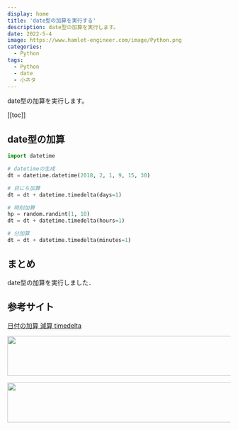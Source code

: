 ```yaml
---
display: home
title: 'date型の加算を実行する'
description: date型の加算を実行します。
date: 2022-5-4
image: https://www.hamlet-engineer.com/image/Python.png
categories: 
  - Python
tags:
  - Python
  - date
  - 小ネタ
---
```

date型の加算を実行します。

<!-- https://www.hamlet-engineer.com -->
<!-- ![](/image/ChordDiagram.png) -->

<!-- more -->

<ClientOnly>
  <CallInArticleAdsense />
</ClientOnly>

[[toc]]

## date型の加算
```python
import datetime

# datetimeの生成
dt = datetime.datetime(2018, 2, 1, 9, 15, 30)

# 日にち加算
dt = dt + datetime.timedelta(days=1)

# 時刻加算
hp = random.randint(1, 10)
dt = dt + datetime.timedelta(hours=1)

# 分加算
dt = dt + datetime.timedelta(minutes=1)
```

## まとめ
date型の加算を実行しました．

## 参考サイト
[日付の加算 減算 timedelta](https://python.civic-apps.com/timedelta/)


<ClientOnly>
  <CallInArticleAdsense />
</ClientOnly>

<!-- TechAcademy -->
<a href="//af.moshimo.com/af/c/click?a_id=2604050&p_id=1555&pc_id=2816&pl_id=29835&guid=ON" rel="nofollow" referrerpolicy="no-referrer-when-downgrade"><img src="//image.moshimo.com/af-img/0866/000000029835.jpg" width="728" height="90" style="border:none;"></a><img src="//i.moshimo.com/af/i/impression?a_id=2604050&p_id=1555&pc_id=2816&pl_id=29835" width="1" height="1" style="border:none;">

<!-- テックキャンプ -->
<a href="//af.moshimo.com/af/c/click?a_id=2641145&p_id=1770&pc_id=3386&pl_id=25847&guid=ON" rel="nofollow" referrerpolicy="no-referrer-when-downgrade"><img src="//image.moshimo.com/af-img/1115/000000025847.png" width="728" height="90" style="border:none;"></a><img src="//i.moshimo.com/af/i/impression?a_id=2641145&p_id=1770&pc_id=3386&pl_id=25847" width="1" height="1" style="border:none;">


